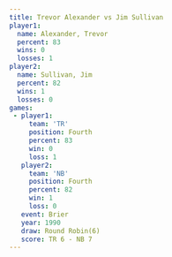 ```yaml
---
title: Trevor Alexander vs Jim Sullivan
player1:                 
  name: Alexander, Trevor
  percent: 83            
  wins: 0                
  losses: 1              
player2:                 
  name: Sullivan, Jim    
  percent: 82            
  wins: 1                
  losses: 0              
games:
 - player1:          
     team: 'TR'      
     position: Fourth
     percent: 83     
     win: 0          
     loss: 1         
   player2:          
     team: 'NB'      
     position: Fourth
     percent: 82     
     win: 1          
     loss: 0         
   event: Brier        
   year: 1990          
   draw: Round Robin(6)
   score: TR 6 - NB 7  
---
```

